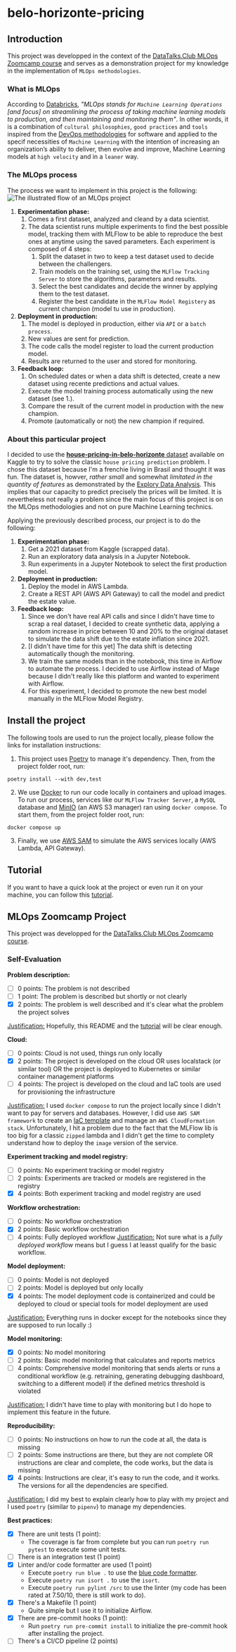 # belo-horizonte-pricing
## Introduction
This project was developped in the context of the [DataTalks.Club MLOps Zoomcamp course](#mlops-zoomcamp-project) and serves as a demonstration project for my knowledge in the implementation of `MLOps methodologies`.

### What is MLOps
According to [Databricks](https://www.databricks.com/glossary/mlops), _"MLOps stands for `Machine Learning Operations` [and focus] on streamlining the process of taking machine learning models to production, and then maintaining and monitoring them"_. In other words, it is a combination of `cultural philosophies`, `good practices` and `tools` inspired from the [DevOps methodologies](https://aws.amazon.com/devops/what-is-devops/) for software and applied to the specif necessities of `Machine Learning` with the intention of increasing an organization’s ability to deliver, then evolve and improve, Machine Learning models at `high velocity` and in a `leaner` way.

### The MLOps process
The process we want to implement in this project is the following:
![The illustrated flow of an MLOps project](docs/pictures/mlops.jpg "MLOps Flow")

1. **Experimentation phase:**
    1. Comes a first dataset, analyzed and cleand by a data scientist.
    2. The data scientist runs multiple experiments to find the best possible model, tracking them with MLFlow to be able to reproduce the best ones at anytime using the saved parameters. Each experiment is composed of 4 steps:
        1. Split the dataset in two to keep a test dataset used to decide between the challengers.
        2. Train models on the training set, using the `MLFlow Tracking Server` to store the algorithms,  parameters and results.
        3. Select the best candidates and decide the winner by applying them to the test dataset.
        4. Register the best candidate in the `MLFlow Model Registery` as current champion (model tu use in production).
2. **Deployment in production:**
    1. The model is deployed in production, either via `API` or a `batch process`.
    2. New values are sent for prediction.
    2. The code calls the model register to load the current production model.
    3. Results are returned to the user and stored for monitoring.
3. **Feedback loop:**
    1. On scheduled dates or when a data shift is detected, create a new dataset using recente predictions and actual values.
    2. Execute the model training process automatically using the new dataset (see 1.).
    3. Compare the result of the current model in production with the new champion.
    4. Promote (automatically or not) the new champion if required.

### About this particular project
I decided to use the [**house-pricing-in-belo-horizonte** dataset](https://www.kaggle.com/datasets/guilherme26/house-pricing-in-belo-horizonte) available on Kaggle to try to solve the classic `house pricing prediction` problem. I chose this dataset because I'm a frenchie living in Brasil and thought it was fun. The dataset is, howver, _rather small_ and somewhat _limitated in the quantity of features_ as demonstrated by the [Explory Data Analysis](EDA.ipynb). This implies that our capacity to predict precisely the prices will be limited. It is nevertheless not really a problem since the main focus of this project is on the MLOps methodologies and not on pure Machine Learning technics.

Applying the previously described process, our project is to do the following:
1. **Experimentation phase:**
    1. Get a 2021 dataset from Kaggle (scrapped data).
    2. Run an exploratory data analysis in a Jupyter Notebook.
    3. Run experiments in a Jupyter Notebook to select the first production model.
2. **Deployment in production:**
    1. Deploy the model in AWS Lambda.
    2. Create a REST API (AWS API Gateway) to call the model and predict the estate value.
3. **Feedback loop:**
    1. Since we don't have real API calls and since I didn't have time to scrap a real dataset, I decided to create synthetic data, applying a random increase in price between 10 and 20% to the original dataset to simulate the data shift due to the estate inflation since 2021.
    2. [I didn't have time for this yet] The data shift is detecting automatically though the monitoring.
    3. We train the same models than in the notebook, this time in Airflow to automate the process. I decided to use Airflow instead of Mage because I didn't really like this platform and wanted to experiment with Airflow.
    3. For this experiment, I decided to promote the new best model manually in the MLFlow Model Registry.

## Install the project
The following tools are used to run the project locally, please follow the links for installation instructions:
1. This project uses [Poetry](https://python-poetry.org/docs/) to manage it's dependency. Then, from the project folder root, run:
```
poetry install --with dev,test
```
2. We use [Docker](https://docs.docker.com/engine/install/) to run our code locally in containers and upload images. To run our process, services like our `MLFlow Tracker Server`, a `MySQL` database and [MinIO](https://min.io/) (an AWS S3 manager) ran using `docker compose`. To start them, from the project folder root, run:
```
docker compose up
```
3. Finally, we use [AWS SAM](https://docs.aws.amazon.com/serverless-application-model/latest/developerguide/install-sam-cli.html) to simulate the AWS services locally (AWS Lambda, API Gateway).

## Tutorial
If you want to have a quick look at the project or even run it on your machine, you can follow this [tutorial](/docs/tutorial.md).

## MLOps Zoomcamp Project
This project was developped for the [DataTalks.Club MLOps Zoomcamp course](https://github.com/DataTalksClub/mlops-zoomcamp).

### Self-Evaluation
**Problem description:**
- [ ] 0 points: The problem is not described
- [ ] 1 point: The problem is described but shortly or not clearly
- [x] 2 points: The problem is well described and it's clear what the problem the project solves

<ins>Justification:</ins> Hopefully, this README and the [tutorial](docs/tutorial.md) will be clear enough.

**Cloud:**
- [ ] 0 points: Cloud is not used, things run only locally
- [X] 2 points: The project is developed on the cloud OR uses localstack (or similar tool) OR the project is deployed to Kubernetes or similar container management platforms
- [ ] 4 points: The project is developed on the cloud and IaC tools are used for provisioning the infrastructure

<ins>Justification:</ins> I used `docker compose` to run the project locally since I didn't want to pay for servers and databases. However, I did use `AWS SAM framework` to create an [IaC template](template.yaml) and manage an `AWS CloudFormation stack`. Unfortunately, I hit a problem due to the fact that the MLFlow lib is too big for a classic `zipped` lambda and I didn't get the time to complety understand how to deploy the `image` version of the service.

**Experiment tracking and model registry:**
- [ ] 0 points: No experiment tracking or model registry
- [ ] 2 points: Experiments are tracked or models are registered in the registry
- [x] 4 points: Both experiment tracking and model registry are used

**Workflow orchestration:**
- [ ] 0 points: No workflow orchestration
- [x] 2 points: Basic workflow orchestration
- [ ] 4 points: Fully deployed workflow
<ins>Justification:</ins> Not sure what is a *fully deployed workflow* means but I guess I at leasst qualify for the basic workflow.

**Model deployment:**
- [ ] 0 points: Model is not deployed
- [ ] 2 points: Model is deployed but only locally
- [x] 4 points: The model deployment code is containerized and could be deployed to cloud or special tools for model deployment are used

<ins>Justification:</ins> Everything runs in docker except for the notebooks since they are supposed to run locally :)

**Model monitoring:**
- [x] 0 points: No model monitoring
- [ ] 2 points: Basic model monitoring that calculates and reports metrics
- [ ] 4 points: Comprehensive model monitoring that sends alerts or runs a conditional workflow (e.g. retraining, generating debugging dashboard, switching to a different model) if the defined metrics threshold is violated

<ins>Justification:</ins> I didn't have time to play with monitoring but I do hope to implement this feature in the future.

**Reproducibility:**
- [ ] 0 points: No instructions on how to run the code at all, the data is missing
- [ ] 2 points: Some instructions are there, but they are not complete OR instructions are clear and complete, the code works, but the data is missing
- [x] 4 points: Instructions are clear, it's easy to run the code, and it works. The versions for all the dependencies are specified.

<ins>Justification:</ins> I did my best to explain clearly how to play with my project and I used `poetry` (similar to `pipenv`) to manage my dependencies.

**Best practices:**
- [x] There are unit tests (1 point):
    - The coverage is far from complete but you can run `poetry run pytest` to execute some unit tests.
- [ ] There is an integration test (1 point)
- [x] Linter and/or code formatter are used (1 point)
    - Execute `poetry run blue .` to use the [blue code formatter](https://pypi.org/project/blue/).
    - Execute `poetry run isort .` to use the `isort`.
    - Execute `poetry run pylint /src` to use the linter (my code has been rated at 7.50/10, there is still work to do).
- [X] There's a Makefile (1 point)
    - Quite simple but I use it to initialize Airflow.
- [X] There are pre-commit hooks (1 point):
    - Run `poetry run pre-commit install` to initialize the pre-commit hook after installing the project.
- [ ] There's a CI/CD pipeline (2 points)
